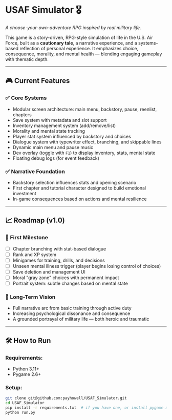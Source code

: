 # USAF Simulator 🎖️

_A choose-your-own-adventure RPG inspired by real military life._

This game is a story-driven, RPG-style simulation of life in the U.S. Air Force, built as a **cautionary tale**, a narrative experience, and a systems-based reflection of personal experience. It emphasizes choice, consequence, morality, and mental health — blending engaging gameplay with thematic depth.

---

## 🎮 Current Features

### ✅ Core Systems
- Modular screen architecture: main menu, backstory, pause, reenlist, chapters
- Save system with metadata and slot support
- Inventory management system (add/remove/list)
- Morality and mental state tracking
- Player stat system influenced by backstory and choices
- Dialogue system with typewriter effect, branching, and skippable lines
- Dynamic main menu and pause music
- Dev overlay (toggle with `F1`) to display inventory, stats, mental state
- Floating debug logs (for event feedback)

### ✅ Narrative Foundation
- Backstory selection influences stats and opening scenario
- First chapter and tutorial character designed to build emotional investment
- In-game consequences based on actions and mental resilience

---

## 📈 Roadmap (v1.0)

### 🎯 First Milestone
- [ ] Chapter branching with stat-based dialogue
- [ ] Rank and XP system
- [ ] Minigames for training, drills, and decisions
- [ ] Unseen mental illness trigger (player begins losing control of choices)
- [ ] Save deletion and management UI
- [ ] Moral "gray zone" choices with permanent impact
- [ ] Portrait system: subtle changes based on mental state

### 🔮 Long-Term Vision
- Full narrative arc from basic training through active duty
- Increasing psychological dissonance and consequence
- A grounded portrayal of military life — both heroic and traumatic

---

## 🛠️ How to Run

### Requirements:
- Python 3.11+
- Pygame 2.6+

### Setup:
```bash
git clone git@github.com:payhowell/USAF_Simulator.git
cd USAF_Simulator
pip install -r requirements.txt  # if you have one, or install pygame manually
python run.py
